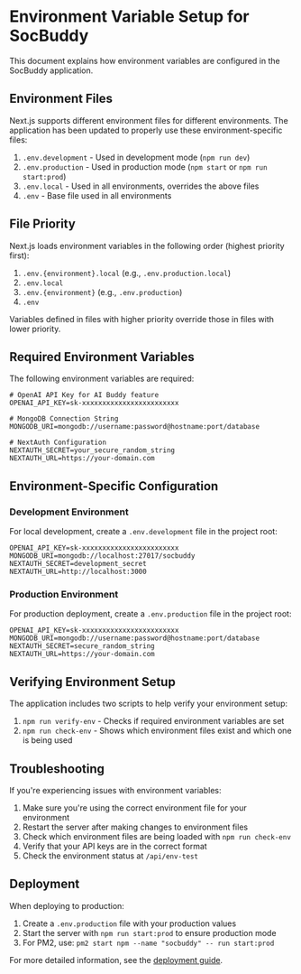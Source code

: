 # Environment Variable Setup for SocBuddy

This document explains how environment variables are configured in the SocBuddy application.

## Environment Files

Next.js supports different environment files for different environments. The application has been updated to properly use these environment-specific files:

1. `.env.development` - Used in development mode (`npm run dev`)
2. `.env.production` - Used in production mode (`npm start` or `npm run start:prod`)
3. `.env.local` - Used in all environments, overrides the above files
4. `.env` - Base file used in all environments

## File Priority

Next.js loads environment variables in the following order (highest priority first):

1. `.env.{environment}.local` (e.g., `.env.production.local`)
2. `.env.local`
3. `.env.{environment}` (e.g., `.env.production`)
4. `.env`

Variables defined in files with higher priority override those in files with lower priority.

## Required Environment Variables

The following environment variables are required:

```
# OpenAI API Key for AI Buddy feature
OPENAI_API_KEY=sk-xxxxxxxxxxxxxxxxxxxxxxxx

# MongoDB Connection String
MONGODB_URI=mongodb://username:password@hostname:port/database

# NextAuth Configuration
NEXTAUTH_SECRET=your_secure_random_string
NEXTAUTH_URL=https://your-domain.com
```

## Environment-Specific Configuration

### Development Environment

For local development, create a `.env.development` file in the project root:

```
OPENAI_API_KEY=sk-xxxxxxxxxxxxxxxxxxxxxxxx
MONGODB_URI=mongodb://localhost:27017/socbuddy
NEXTAUTH_SECRET=development_secret
NEXTAUTH_URL=http://localhost:3000
```

### Production Environment

For production deployment, create a `.env.production` file in the project root:

```
OPENAI_API_KEY=sk-xxxxxxxxxxxxxxxxxxxxxxxx
MONGODB_URI=mongodb://username:password@hostname:port/database
NEXTAUTH_SECRET=secure_random_string
NEXTAUTH_URL=https://your-domain.com
```

## Verifying Environment Setup

The application includes two scripts to help verify your environment setup:

1. `npm run verify-env` - Checks if required environment variables are set
2. `npm run check-env` - Shows which environment files exist and which one is being used

## Troubleshooting

If you're experiencing issues with environment variables:

1. Make sure you're using the correct environment file for your environment
2. Restart the server after making changes to environment files
3. Check which environment files are being loaded with `npm run check-env`
4. Verify that your API keys are in the correct format
5. Check the environment status at `/api/env-test`

## Deployment

When deploying to production:

1. Create a `.env.production` file with your production values
2. Start the server with `npm run start:prod` to ensure production mode
3. For PM2, use: `pm2 start npm --name "socbuddy" -- run start:prod`

For more detailed information, see the [deployment guide](readmedeployment.md). 